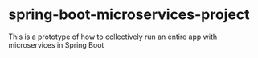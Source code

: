 # spring-boot-microservices-project
This is a prototype of how to collectively run an entire app with microservices in Spring Boot
